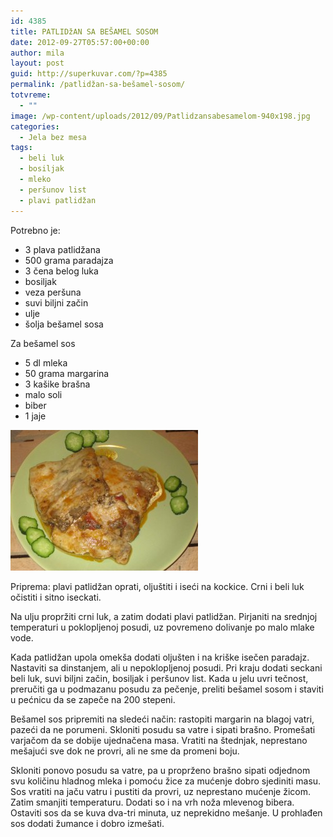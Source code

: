 ```yaml
---
id: 4385
title: PATLIDžAN SA BEŠAMEL SOSOM
date: 2012-09-27T05:57:00+00:00
author: mila
layout: post
guid: http://superkuvar.com/?p=4385
permalink: /patlidžan-sa-bešamel-sosom/
totvreme:
  - ""
image: /wp-content/uploads/2012/09/Patlidzansabesamelom-940x198.jpg
categories:
  - Jela bez mesa
tags:
  - beli luk
  - bosiljak
  - mleko
  - peršunov list
  - plavi patlidžan
---
```

Potrebno je:

  * 3 plava patlidžana
  * 500 grama paradajza
  * 3 čena belog luka
  * bosiljak
  * veza peršuna
  * suvi biljni začin
  * ulje
  * šolja bešamel sosa

Za bešamel sos

  * 5 dl mleka
  * 50 grama margarina
  * 3 kašike brašna
  * malo soli
  * biber
  * 1 jaje

<img class="alignnone size-medium wp-image-4386" title="Patlidzansabesamelom" src="/wp-content/uploads/2012/09/Patlidzansabesamelom-300x225.jpg" alt="" width="300" height="225" /> 

Priprema: plavi patlidžan oprati, oljuštiti i iseći na kockice. Crni i beli luk očistiti i sitno iseckati.

Na ulju propržiti crni luk, a zatim dodati plavi patlidžan. Pirjaniti na srednjoj temperaturi u poklopljenoj posudi, uz povremeno dolivanje po malo mlake vode.

Kada patlidžan upola omekša dodati oljušten i na kriške isečen paradajz. Nastaviti sa dinstanjem, ali u nepoklopljenoj posudi. Pri kraju dodati seckani beli luk, suvi biljni začin, bosiljak i peršunov list. Kada u jelu uvri tečnost, preručiti ga u podmazanu posudu za pečenje, preliti bešamel sosom i staviti u pećnicu da se zapeče na 200 stepeni.

Bešamel sos pripremiti na sledeći način: rastopiti margarin na blagoj vatri, pazeći da ne porumeni. Skloniti posudu sa vatre i sipati brašno. Promešati varjačom da se dobije ujednačena masa. Vratiti na štednjak, neprestano mešajući sve dok ne provri, ali ne sme da promeni boju.

Skloniti ponovo posudu sa vatre, pa u proprženo brašno sipati odjednom svu količinu hladnog mleka i pomoću žice za mućenje dobro sjediniti masu. Sos vratiti na jaču vatru i pustiti da provri, uz neprestano mućenje žicom. Zatim smanjiti temperaturu. Dodati so i na vrh noža mlevenog bibera. Ostaviti sos da se kuva dva-tri minuta, uz neprekidno mešanje. U prohlađen sos dodati žumance i dobro izmešati.